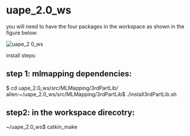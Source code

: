 # uape_2.0_ws
you will need to have the four packages in the workspace as shown in the figure below:

![uape_2 0_ws](https://user-images.githubusercontent.com/59171742/221505002-1ec91827-7f4e-4658-a9af-7fadae330e67.png)

install steps:
## step 1: mlmapping dependencies:
$ cd uape_2.0_ws/src/MLMapping/3rdPartLib/
allen:~/uape_2.0_ws/src/MLMapping/3rdPartLib$ ./install3rdPartLib.sh

## step2: in the workspace direcotry:
~/uape_2.0_ws$ catkin_make
